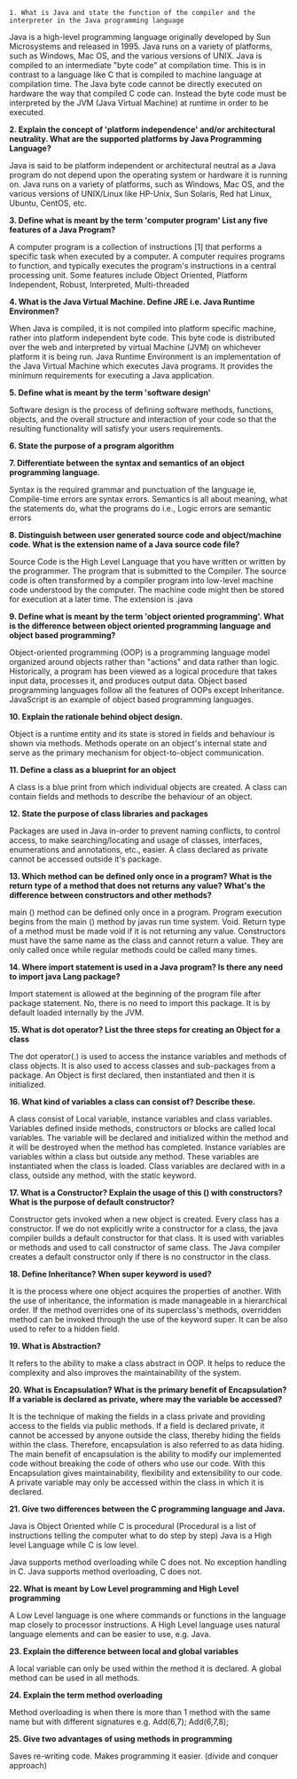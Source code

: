 <!DOCTYPE html>
<html> 
	
    1. What is Java and state the function of the compiler and the interpreter in the Java programming language
    
Java is a high-level programming language originally developed by Sun Microsystems and released in 1995. Java runs on a variety of platforms, such as Windows, Mac OS, and the various versions of UNIX. Java is compiled to an intermediate "byte code" at compilation time. This is in contrast to a language like C that is compiled to machine language at compilation time. The Java byte code cannot be directly executed on hardware the way that compiled C code can. Instead the byte code must be interpreted by the JVM (Java Virtual Machine) at runtime in order to be executed.

<b>2. Explain the concept of 'platform independence' and/or architectural neutrality. What are the supported platforms by Java Programming Language?</b>

Java is said to be platform independent or architectural neutral as a Java program do not depend upon the operating system or hardware it is running on. Java runs on a variety of platforms, such as Windows, Mac OS, and the various versions of UNIX/Linux like HP-Unix, Sun Solaris, Red hat Linux, Ubuntu, CentOS, etc.

<b>3. Define what is meant by the term 'computer program' List any five features of a Java Program?</b>

A computer program is a collection of instructions [1] that performs a specific task when executed by a computer. A computer requires programs to function, and typically executes the program's instructions in a central processing unit. Some features include Object Oriented, Platform Independent, Robust, Interpreted, Multi-threaded

<b>4. What is the Java Virtual Machine. Define JRE i.e. Java Runtime Environmen?</b>

When Java is compiled, it is not compiled into platform specific machine, rather into platform independent byte code. This byte code is distributed over the web and interpreted by virtual Machine (JVM) on whichever platform it is being run. Java Runtime Environment is an implementation of the Java Virtual Machine which executes Java programs. It provides the minimum requirements for executing a Java application.

<b>5. Define what is meant by the term 'software design'</b>

Software design is the process of defining software methods, functions, objects, and the overall structure and interaction of your code so that the resulting functionality will satisfy your users requirements.

<b>6. State the purpose of a program algorithm</b>

<b>7. Differentiate between the syntax and semantics of an object programming language.</b>

Syntax is the required grammar and punctuation of the language ie, Compile-time errors are syntax errors. Semantics is all about meaning, what the statements do, what the programs do i.e., Logic errors are semantic errors

<b>8. Distinguish between user generated source code and object/machine code. What is the extension name of a Java source code file?</b>

Source Code is the High Level Language that you have written or written by the programmer. The program that is submitted to the Compiler. The source code is often transformed by a compiler program into low-level machine code understood by the computer. The machine code might then be stored for execution at a later time. The extension is .java

<b>9. Define what is meant by the term 'object oriented programming'. What is the difference between object oriented programming language and object based programming?</b>

Object-oriented programming (OOP) is a programming language model organized around objects rather than "actions" and data rather than logic. Historically, a program has been viewed as a logical procedure that takes input data, processes it, and produces output data. Object based programming languages follow all the features of OOPs except Inheritance. JavaScript is an example of object based programming languages.

<b>10. Explain the rationale behind object design.</b>

Object is a runtime entity and its state is stored in fields and behaviour is shown via methods. Methods operate on an object's internal state and serve as the primary mechanism for object-to-object communication.

<b>11. Define a class as a blueprint for an object</b>

A class is a blue print from which individual objects are created. A class can contain fields and methods to describe the behaviour of an object.

<b>12. State the purpose of class libraries and packages</b>

Packages are used in Java in-order to prevent naming conflicts, to control access, to make searching/locating and usage of classes, interfaces, enumerations and annotations, etc., easier. A class declared as private cannot be accessed outside it's package.

<b>13. Which method can be defined only once in a program? What is the return type of a method that does not returns any value? What's the difference between constructors and other methods?</b>

main () method can be defined only once in a program. Program execution begins from the main () method by javas run time system. Void. Return type of a method must be made void if it is not returning any value. Constructors must have the same name as the class and cannot return a value. They are only called once while regular methods could be called many times.

<b>14. Where import statement is used in a Java program? Is there any need to import java Lang package?</b>

Import statement is allowed at the beginning of the program file after package statement. No, there is no need to import this package. It is by default loaded internally by the JVM.

<b>15. What is dot operator? List the three steps for creating an Object for a class</b>

The dot operator(.) is used to access the instance variables and methods of class objects. It is also used to access classes and sub-packages from a package. An Object is first declared, then instantiated and then it is initialized.

<b>16. What kind of variables a class can consist of? Describe these.</b>

A class consist of Local variable, instance variables and class variables. Variables defined inside methods, constructors or blocks are called local variables. The variable will be declared and initialized within the method and it will be destroyed when the method has completed. Instance variables are variables within a class but outside any method. These variables are instantiated when the class is loaded. Class variables are declared with in a class, outside any method, with the static keyword.

<b>17. What is a Constructor? Explain the usage of this () with constructors? What is the purpose of default constructor?</b>

Constructor gets invoked when a new object is created. Every class has a constructor. If we do not explicitly write a constructor for a class, the java compiler builds a default constructor for that class. It is used with variables or methods and used to call constructor of same class. The Java compiler creates a default constructor only if there is no constructor in the class.

<b>18. Define Inheritance? When super keyword is used?</b>

It is the process where one object acquires the properties of another. With the use of inheritance, the information is made manageable in a hierarchical order. If the method overrides one of its superclass's methods, overridden method can be invoked through the use of the keyword super. It can be also used to refer to a hidden field.

<b>19. What is Abstraction?</b>

It refers to the ability to make a class abstract in OOP. It helps to reduce the complexity and also improves the maintainability of the system.

<b>20. What is Encapsulation? What is the primary benefit of Encapsulation? If a variable is declared as private, where may the variable be accessed?</b>

It is the technique of making the fields in a class private and providing access to the fields via public methods. If a field is declared private, it cannot be accessed by anyone outside the class, thereby hiding the fields within the class. Therefore, encapsulation is also referred to as data hiding. The main benefit of encapsulation is the ability to modify our implemented code without breaking the code of others who use our code. With this Encapsulation gives maintainability, flexibility and extensibility to our code. A private variable may only be accessed within the class in which it is declared.

<b>21. Give two differences between the C programming language and Java.</b>

Java is Object Oriented while C is procedural (Procedural is a list of instructions telling the computer what to do step by step) Java is a High level Language while C is low level.

Java supports method overloading while C does not. No exception handling in C. Java supports method overloading, C does not.

<b>22. What is meant by Low Level programming and High Level programming</b>

A Low Level language is one where commands or functions in the language map closely to processor instructions.
A High Level language uses natural language elements and can be easier to use, e.g. Java.

<b>23. Explain the difference between local and global variables</b>

A local variable can only be used within the method it is declared.
A global method can be used in all methods.

<b>24. Explain the term method overloading</b>

Method overloading is when there is more than 1 method with the same name but with different signatures
e.g. Add(6,7); Add(6,7,8);

<b>25. Give two advantages of using methods in programming</b>

Saves re-writing code. Makes programming it easier. 
(divide and conquer approach)


		
				
</html>
